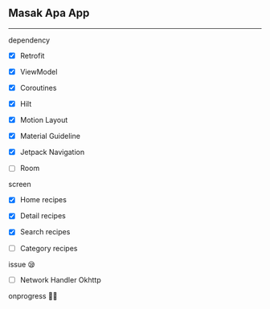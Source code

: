 ## Masak Apa App
---
dependency

- [x] Retrofit

- [x] ViewModel

- [x] Coroutines

- [x] Hilt

- [x] Motion Layout

- [x] Material Guideline

- [x] Jetpack Navigation

- [ ] Room

screen

- [x] Home recipes

- [x] Detail recipes

- [x] Search recipes

- [ ] Category recipes

issue 😪

- [ ] Network Handler Okhttp

onprogress 🧙‍♂️